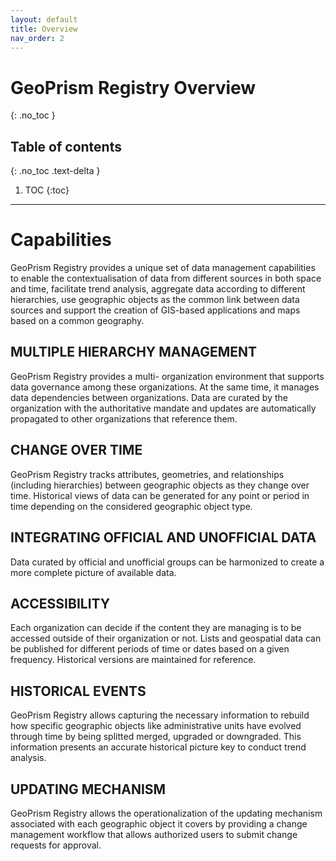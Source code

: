 ```yaml
---
layout: default
title: Overview
nav_order: 2
---
```


# GeoPrism Registry Overview
{: .no_toc }


<!-- Enables geospatial initiatives and infrastructures
{: .fs-6 .fw-300 } -->

## Table of contents
{: .no_toc .text-delta }

1. TOC
{:toc}

---


# Capabilities

GeoPrism Registry provides a unique set of data management capabilities to enable the
contextualisation of data from different sources in both space and time, facilitate trend analysis,
aggregate data according to different hierarchies, use geographic objects as the common link
between data sources and support the creation of GIS-based applications and maps based on a
common geography.

## MULTIPLE HIERARCHY MANAGEMENT

GeoPrism Registry provides a multi-
organization environment that supports data
governance among these organizations. At the
same time, it manages data dependencies
between organizations. Data are curated by
the organization with the authoritative
mandate and updates are automatically
propagated to other organizations that
reference them.

## CHANGE OVER TIME

GeoPrism Registry tracks attributes,
geometries, and relationships (including
hierarchies) between geographic objects as
they change over time. Historical views of data
can be generated for any point or period in
time depending on the considered geographic
object type.

## INTEGRATING OFFICIAL AND UNOFFICIAL DATA

Data curated by official and unofficial groups
can be harmonized to create a more complete
picture of available data.

## ACCESSIBILITY

Each organization can decide if the content
they are managing is to be accessed outside of
their organization or not. Lists and geospatial
data can be published for different periods of
time or dates based on a given frequency.
Historical versions are maintained for
reference.

## HISTORICAL EVENTS

GeoPrism Registry allows capturing the
necessary information to rebuild how specific
geographic objects like administrative units
have evolved through time by being splitted
merged, upgraded or downgraded. This
information presents an accurate historical
picture key to conduct trend analysis.

## UPDATING MECHANISM

GeoPrism Registry allows the operationalization of
the updating mechanism associated with each
geographic object it covers by providing a change
management workflow that allows authorized
users to submit change requests for approval.





